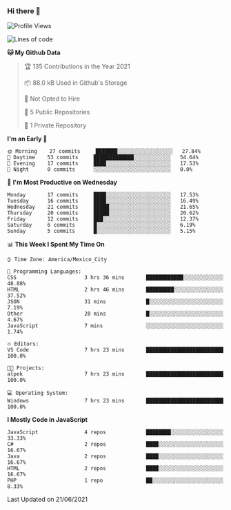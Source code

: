 ### Hi there 👋

<!--START_SECTION:waka-->
![Profile Views](http://img.shields.io/badge/Profile%20Views-0-blue)

![Lines of code](https://img.shields.io/badge/From%20Hello%20World%20I%27ve%20Written-1.8%20million%20lines%20of%20code-blue)

**🐱 My Github Data** 

> 🏆 135 Contributions in the Year 2021
 > 
> 📦 88.0 kB Used in Github's Storage 
 > 
> 🚫 Not Opted to Hire
 > 
> 📜 5 Public Repositories 
 > 
> 🔑 1 Private Repository 
 > 
**I'm an Early 🐤** 

```text
🌞 Morning    27 commits     ███████░░░░░░░░░░░░░░░░░░   27.84% 
🌆 Daytime    53 commits     █████████████░░░░░░░░░░░░   54.64% 
🌃 Evening    17 commits     ████░░░░░░░░░░░░░░░░░░░░░   17.53% 
🌙 Night      0 commits      ░░░░░░░░░░░░░░░░░░░░░░░░░   0.0%

```
📅 **I'm Most Productive on Wednesday** 

```text
Monday       17 commits     ████░░░░░░░░░░░░░░░░░░░░░   17.53% 
Tuesday      16 commits     ████░░░░░░░░░░░░░░░░░░░░░   16.49% 
Wednesday    21 commits     █████░░░░░░░░░░░░░░░░░░░░   21.65% 
Thursday     20 commits     █████░░░░░░░░░░░░░░░░░░░░   20.62% 
Friday       12 commits     ███░░░░░░░░░░░░░░░░░░░░░░   12.37% 
Saturday     6 commits      █░░░░░░░░░░░░░░░░░░░░░░░░   6.19% 
Sunday       5 commits      █░░░░░░░░░░░░░░░░░░░░░░░░   5.15%

```


📊 **This Week I Spent My Time On** 

```text
⌚︎ Time Zone: America/Mexico_City

💬 Programming Languages: 
CSS                      3 hrs 36 mins       ████████████░░░░░░░░░░░░░   48.88% 
HTML                     2 hrs 46 mins       █████████░░░░░░░░░░░░░░░░   37.52% 
JSON                     31 mins             █░░░░░░░░░░░░░░░░░░░░░░░░   7.19% 
Other                    20 mins             █░░░░░░░░░░░░░░░░░░░░░░░░   4.67% 
JavaScript               7 mins              ░░░░░░░░░░░░░░░░░░░░░░░░░   1.74%

🔥 Editors: 
VS Code                  7 hrs 23 mins       █████████████████████████   100.0%

🐱‍💻 Projects: 
alpek                    7 hrs 23 mins       █████████████████████████   100.0%

💻 Operating System: 
Windows                  7 hrs 23 mins       █████████████████████████   100.0%

```

**I Mostly Code in JavaScript** 

```text
JavaScript               4 repos             ████████░░░░░░░░░░░░░░░░░   33.33% 
C#                       2 repos             ████░░░░░░░░░░░░░░░░░░░░░   16.67% 
Java                     2 repos             ████░░░░░░░░░░░░░░░░░░░░░   16.67% 
HTML                     2 repos             ████░░░░░░░░░░░░░░░░░░░░░   16.67% 
PHP                      1 repo              ██░░░░░░░░░░░░░░░░░░░░░░░   8.33%

```



 Last Updated on 21/06/2021
<!--END_SECTION:waka-->

<!--
**JorgeGinez/JorgeGinez** is a ✨ _special_ ✨ repository because its `README.md` (this file) appears on your GitHub profile.

Here are some ideas to get you started:

- 🔭 I’m currently working on ...
- 🌱 I’m currently learning ...
- 👯 I’m looking to collaborate on ...
- 🤔 I’m looking for help with ...
- 💬 Ask me about ...
- 📫 How to reach me: ...
- 😄 Pronouns: ...
- ⚡ Fun fact: ...
-->
